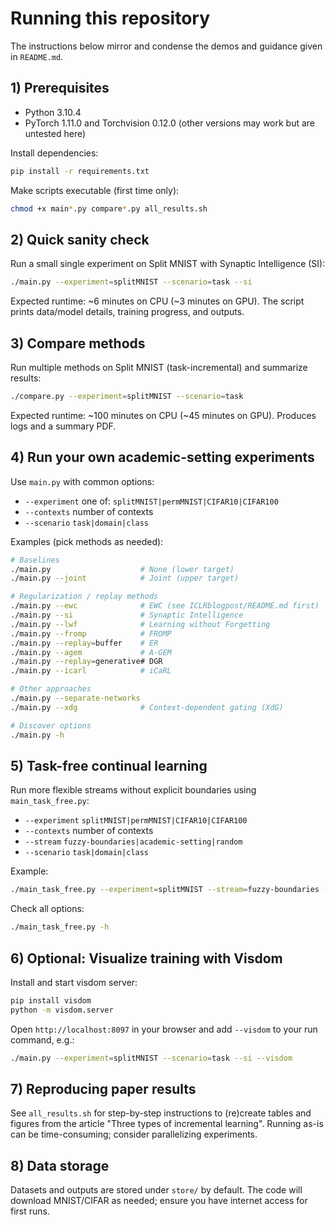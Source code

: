 # Running this repository

The instructions below mirror and condense the demos and guidance given in `README.md`.

## 1) Prerequisites
- Python 3.10.4
- PyTorch 1.11.0 and Torchvision 0.12.0 (other versions may work but are untested here)

Install dependencies:
```bash
pip install -r requirements.txt
```

Make scripts executable (first time only):
```bash
chmod +x main*.py compare*.py all_results.sh
```

## 2) Quick sanity check
Run a small single experiment on Split MNIST with Synaptic Intelligence (SI):
```bash
./main.py --experiment=splitMNIST --scenario=task --si
```
Expected runtime: ~6 minutes on CPU (~3 minutes on GPU). The script prints data/model details, training progress, and outputs.

## 3) Compare methods
Run multiple methods on Split MNIST (task-incremental) and summarize results:
```bash
./compare.py --experiment=splitMNIST --scenario=task
```
Expected runtime: ~100 minutes on CPU (~45 minutes on GPU). Produces logs and a summary PDF.

## 4) Run your own academic-setting experiments
Use `main.py` with common options:
- `--experiment`  one of: `splitMNIST|permMNIST|CIFAR10|CIFAR100`
- `--contexts`    number of contexts
- `--scenario`    `task|domain|class`

Examples (pick methods as needed):
```bash
# Baselines
./main.py                    # None (lower target)
./main.py --joint            # Joint (upper target)

# Regularization / replay methods
./main.py --ewc              # EWC (see ICLRblogpost/README.md first)
./main.py --si               # Synaptic Intelligence
./main.py --lwf              # Learning without Forgetting
./main.py --fromp            # FROMP
./main.py --replay=buffer    # ER
./main.py --agem             # A-GEM
./main.py --replay=generative# DGR
./main.py --icarl            # iCaRL

# Other approaches
./main.py --separate-networks
./main.py --xdg              # Context-dependent gating (XdG)

# Discover options
./main.py -h
```

## 5) Task-free continual learning
Run more flexible streams without explicit boundaries using `main_task_free.py`:
- `--experiment`  `splitMNIST|permMNIST|CIFAR10|CIFAR100`
- `--contexts`    number of contexts
- `--stream`      `fuzzy-boundaries|academic-setting|random`
- `--scenario`    `task|domain|class`

Example:
```bash
./main_task_free.py --experiment=splitMNIST --stream=fuzzy-boundaries --scenario=task --si --update-every=500
```
Check all options:
```bash
./main_task_free.py -h
```

## 6) Optional: Visualize training with Visdom
Install and start visdom server:
```bash
pip install visdom
python -m visdom.server
```
Open `http://localhost:8097` in your browser and add `--visdom` to your run command, e.g.:
```bash
./main.py --experiment=splitMNIST --scenario=task --si --visdom
```

## 7) Reproducing paper results
See `all_results.sh` for step-by-step instructions to (re)create tables and figures from the article "Three types of incremental learning". Running as-is can be time-consuming; consider parallelizing experiments.

## 8) Data storage
Datasets and outputs are stored under `store/` by default. The code will download MNIST/CIFAR as needed; ensure you have internet access for first runs.


